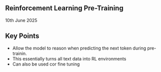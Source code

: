 ## Reinforcement Learning Pre-Training
10th June 2025

## Key Points
- Allow the model to reason when predicting the next token during pre-trainin.
- This essentially turns all text data into RL environments
- Can also be used cor fine tuning